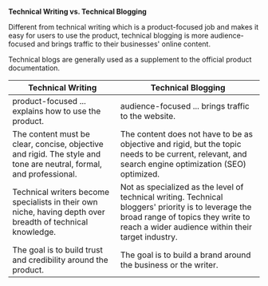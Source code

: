 **Technical Writing vs. Technical Blogging**

Different from technical writing which is a product-focused job and makes it easy for users to use the product, technical blogging is more audience-focused and brings traffic to their businesses' online content.

Technical blogs are generally used as a supplement to the official product documentation.


|Technical Writing|Technical Blogging|
|  ---- |----  |
|product-focused ... explains how to use the product.|audience-focused ... brings traffic to the website.|
|The content must be clear, concise, objective and rigid. The style and tone are neutral, formal, and professional.|The content does not have to be as objective and rigid, but the topic needs to be current, relevant, and search engine optimization (SEO) optimized.|
|Technical writers become specialists in their own niche, having depth over breadth of technical knowledge.|Not as specialized as the level of technical writing. Technical bloggers' priority is to leverage the broad range of topics they write to reach a wider audience within their target industry.|
|The goal is to build trust and credibility around the product.|The goal is to build a brand around the business or the writer.|


